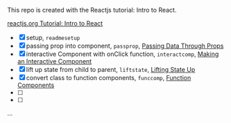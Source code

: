 This repo is created with the Reactjs tutorial: Intro to React.

[reactjs.org Tutorial: Intro to React](https://reactjs.org/tutorial/tutorial.html)

 - [x] setup, `readmesetup`
 - [x] passing prop into component, `passprop`, [Passing Data Through Props](https://reactjs.org/tutorial/tutorial.html#passing-data-through-props)
 - [x] interactive Component with onClick function, `interactcomp`, [Making an Interactive Component](https://reactjs.org/tutorial/tutorial.html#making-an-interactive-component)
 - [x] lift up state from child to parent, `liftstate`, [Lifting State Up](https://reactjs.org/tutorial/tutorial.html#lifting-state-up)
 - [x] convert class to function components, `funccomp`, [Function Components](https://reactjs.org/tutorial/tutorial.html#function-components)
 - [ ]
 - [ ]
 ...